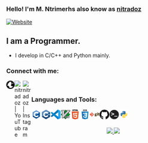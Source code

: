 ### Hello! I'm M. Ntrimerhs also know as [nitradoz][website]

[![Website](https://img.shields.io/website?label=ntrimerhs.github.io/website&style=for-the-badge&url=https%3A%2F%)](https://ntrimerhs.github.io/website/)

## I am a Programmer. 

- I develop in C/C++ and Python mainly.

### Connect with me:

[<img align="left" alt="nitradoz" width="22px" src="https://raw.githubusercontent.com/iconic/open-iconic/master/svg/globe.svg" />][website]
[<img align="left" alt="nitradoz | YouTube" width="22px" src="https://cdn.jsdelivr.net/npm/simple-icons@v3/icons/youtube.svg" />][youtube]
[<img align="left" alt="nitradoz | Instagram" width="23px" src="https://cdn.jsdelivr.net/npm/simple-icons@v3/icons/instagram.svg" />][instagram]

<br />

### Languages and Tools:

<img align="left" alt="C" width="26px" src="https://raw.githubusercontent.com/github/explore/80688e429a7d4ef2fca1e82350fe8e3517d3494d/topics/c/c.png" />
<img align="left" alt="C++" width="26px" src="https://raw.githubusercontent.com/github/explore/80688e429a7d4ef2fca1e82350fe8e3517d3494d/topics/cpp/cpp.png" />
<img align="left" alt="Visual Studio Code" width="26px" src="https://raw.githubusercontent.com/github/explore/80688e429a7d4ef2fca1e82350fe8e3517d3494d/topics/visual-studio-code/visual-studio-code.png" />
<img align="left" alt="Vim" width="26px" src="https://raw.githubusercontent.com/github/explore/80688e429a7d4ef2fca1e82350fe8e3517d3494d/topics/vim/vim.png" />
<img align="left" alt="HTML5" width="26px" src="https://raw.githubusercontent.com/github/explore/80688e429a7d4ef2fca1e82350fe8e3517d3494d/topics/html/html.png" />
<img align="left" alt="CSS3" width="26px" src="https://raw.githubusercontent.com/github/explore/80688e429a7d4ef2fca1e82350fe8e3517d3494d/topics/css/css.png" />
<img align="left" alt="Git" width="26px" src="https://raw.githubusercontent.com/github/explore/80688e429a7d4ef2fca1e82350fe8e3517d3494d/topics/git/git.png" />
<img align="left" alt="GitHub" width="26px" src="https://raw.githubusercontent.com/github/explore/78df643247d429f6cc873026c0622819ad797942/topics/github/github.png" />
<img align="left" alt="Terminal" width="26px" src="https://raw.githubusercontent.com/github/explore/80688e429a7d4ef2fca1e82350fe8e3517d3494d/topics/terminal/terminal.png" />
<img align="left" alt="Python" width="26px" src="https://raw.githubusercontent.com/github/explore/80688e429a7d4ef2fca1e82350fe8e3517d3494d/topics/python/python.png" />

<br />
<br />

<p align="center">
  <a href="https://github.com/anuraghazra/github-readme-stats">
    <img src="https://github-readme-stats.vercel.app/api?username=ntrimerhs&count_private=true&show_icons=true&include_all_commits=true&hide_border=true&count_private=true&theme=gruvbox&bg_color=0d1117">
  </a>
  <a href="https://github.com/anuraghazra/github-readme-stats">
    <img src="https://github-readme-stats.vercel.app/api/top-langs/?username=ntrimerhs&layout=compact&hide_border=true&theme=gruvbox&bg_color=0d1117">
  </a>
</p>

[website]: https://ntrimerhs.github.io/website/
[youtube]: https://youtube.com/c/Nitradoz
[instagram]: https://www.instagram.com/nitradoz/
